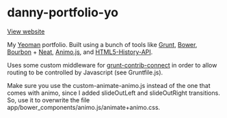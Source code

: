 danny-portfolio-yo
==================

<a href="http://www.dannyblackstock.com/">View website</a>

My <a href="http://yeoman.io/">Yeoman</a> portfolio. Built using a bunch of tools like <a href="http://gruntjs.com/">Grunt</a>, <a href="http://bower.io/">Bower</a>, <a href="http://bourbon.io/">Bourbon</a> + <a href="http://neat.bourbon.io/">Neat</a>, <a href="https://github.com/ThrivingKings/animo.js">Animo.js</a>, and <a href="https://github.com/devote/HTML5-History-API">HTML5-History-API<a/>.

Uses some custom middleware for <a href="https://github.com/gruntjs/grunt-contrib-connect">grunt-contrib-connect</a> in order to allow routing to be controlled by Javascript (see Gruntfile.js).

Make sure you use the custom-animate-animo.js instead of the one that comes with animo, since I added slideOutLeft and slideOutRight transitions. So, use it to overwrite the file app/bower_components/animo.js/animate+animo.css.
